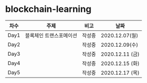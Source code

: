 # blockchain-learning

|차수|주제|비고|날짜|
|------|---|---|---|
|Day1|블록체인 트랜스포메이션| 작성중 | 2020.12.07(월) |
|Day2||작성중| 2020.12.09(수) |
|Day3||작성중| 2020.12.11 (금) |
|Day4||작성중| 2020.12.15 (화) |
|Day5||작성중| 2020.12.17 (목) |
